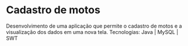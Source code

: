 # Cadastro de motos
Desenvolvimento de uma aplicação que permite o cadastro de motos e a visualização dos dados em uma nova tela.
Tecnologias: Java | MySQL | SWT
